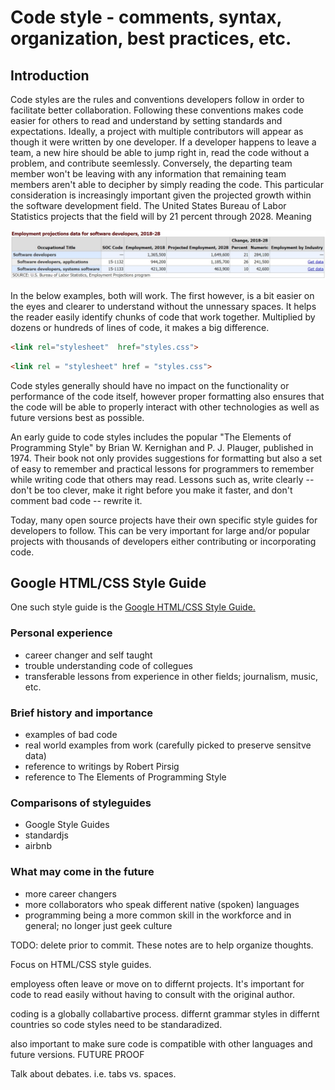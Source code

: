 # Code style - comments, syntax, organization, best practices, etc.
## Introduction
Code styles are the rules and conventions developers follow in order to facilitate better collaboration. Following these conventions makes code easier for others to read and understand by setting standards and expectations. Ideally, a project with multiple contributors will appear as though it were written by one developer. If a developer happens to leave a team, a new hire should be able to jump right in, read the code without a problem, and contribute seemlessly. Conversely, the departing team member won't be leaving with any information that remaining team members aren't able to decipher by simply reading the code. This particular consideration is increasingly important given the projected growth within the software development field. The United States Bureau of Labor Statistics projects that the field will by 21 percent through 2028. Meaning 

![labor stats](https://github.com/ShBodden/e28/blob/master/independent-study/images/labor-stats.png)

In the below examples, both will work. The first however, is a bit easier on the eyes and clearer to understand without the unnessary spaces. It helps the reader easily identify chunks of code that work together. Multiplied by dozens or hundreds of lines of code, it makes a big difference. 
```html
<link rel="stylesheet"  href="styles.css">
```
```html
<link rel = "stylesheet" href = "styles.css">
```

Code styles generally should have no impact on the functionality or performance of the code itself, however proper formatting also ensures that the code will be able to properly interact with other technologies as well as future versions best as possible. 

An early guide to code styles includes the popular "The Elements of Programming Style" by Brian W. Kernighan and P. J. Plauger, published in 1974. Their book not only provides suggestions for formatting but also a set of easy to remember and practical lessons for programmers to remember while writing code that others may read. Lessons such as, write clearly -- don't be too clever, make it right before you make it faster, and don't comment bad code -- rewrite it. 

Today, many open source projects have their own specific style guides for developers to follow. This can be very important for large and/or popular projects with thousands of developers either contributing or incorporating code. 













## Google HTML/CSS Style Guide
One such style guide is the  [Google HTML/CSS Style Guide.](https://google.github.io/styleguide/htmlcssguide.html)



### Personal experience 


- career changer and self taught 
- trouble understanding code of collegues 
- transferable lessons from experience in other fields; journalism, music, etc.

### Brief history and importance 
- examples of bad code
- real world examples from work (carefully picked to preserve sensitve data)
- reference to writings by Robert Pirsig
- reference to The Elements of Programming Style

### Comparisons of styleguides
- Google Style Guides
- standardjs
- airbnb

### What may come in the future
- more career changers
- more collaborators who speak different native (spoken) languages
- programming being a more common skill in the workforce and in general; no longer just geek culture

TODO: delete prior to commit. These notes are to help organize thoughts. 

Focus on HTML/CSS style guides. 

employess often leave or move on to differnt projects. It's important for code to read easily without having to consult with the original author. 

coding is a globally collabartive process. differnt grammar styles in differnt countries so code styles need to be standaradized. 

also important to make sure code is compatible with other languages and future versions. FUTURE PROOF

Talk about debates. i.e. tabs vs. spaces. 

